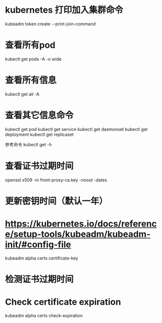 # kubernetes 打印加入集群命令
kubeadm token create --print-join-command

# 查看所有pod
kubectl get pods -A  -o wide 

# 查看所有信息
kubectl get all -A 

# 查看其它信息命令
kubectl get pod
kubectl get service
kubectl get daemonset
kubectl get deployment
kubectl get replicaset

参考命令
kubectl get -h

# 查看证书过期时间
openssl x509 -in front-proxy-ca.key -noout -dates 

# 更新密钥时间（默认一年）
# https://kubernetes.io/docs/reference/setup-tools/kubeadm/kubeadm-init/#config-file
kubeadm alpha certs certificate-key

# 检测证书过期时间
# Check certificate expiration

kubeadm alpha certs check-expiration